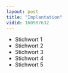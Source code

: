 ```yaml
---
layout: post
title: "Implantation"
vidid: 160987632
---
```

- Stichwort 1
- Stichwort 2
- Stichwort 3
- Stichwort 4
- Stichwort 5

